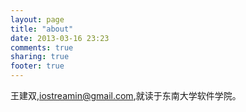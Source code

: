 ```yaml
---
layout: page
title: "about"
date: 2013-03-16 23:23
comments: true
sharing: true
footer: true
---
```

王建双,[iostreamin@gmail.com](http://iostreamin@gmail.com),就读于东南大学软件学院。